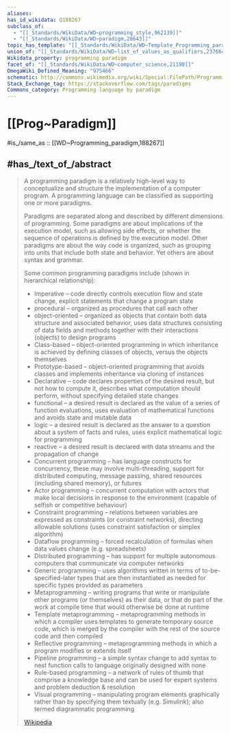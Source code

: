 ```yaml
---
aliases:
has_id_wikidata: Q188267
subclass_of:
  - "[[_Standards/WikiData/WD~programming_style,962139]]"
  - "[[_Standards/WikiData/WD~paradigm,28643]]"
topic_has_template: "[[_Standards/WikiData/WD~Template_Programming_paradigms_navbox,8084577]]"
union_of: "[[_Standards/WikiData/WD~list_of_values_as_qualifiers,23766486]]"
Wikidata_property: programming paradigm
facet_of: "[[_Standards/WikiData/WD~computer_science,21198]]"
OmegaWiki_Defined_Meaning: "975466"
schematic: http://commons.wikimedia.org/wiki/Special:FilePath/Programming%20paradigms.svg
Stack_Exchange_tag: https://stackoverflow.com/tags/paradigms
Commons_category: Programming language by paradigm
---
```


# [[Prog~Paradigm]] 

#is_/same_as :: [[WD~Programming_paradigm,188267]] 

## #has_/text_of_/abstract 

> A programming paradigm is a relatively high-level way 
> to conceptualize and structure the implementation of a computer program. 
> A programming language can be classified as supporting one or more paradigms.
>
> Paradigms are separated along and described by different dimensions of programming. 
> Some paradigms are about implications of the execution model, such as allowing side effects, 
> or whether the sequence of operations is defined by the execution model. 
> Other paradigms are about the way code is organized, 
> such as grouping into units that include both state and behavior. 
> Yet others are about syntax and grammar.
>
> Some common programming paradigms include (shown in hierarchical relationship):
> - Imperative – code directly controls execution flow and state change, explicit statements that change a program state
> - procedural – organized as procedures that call each other
> - object-oriented – organized as objects that contain both data structure and associated behavior, uses data structures consisting of data fields and methods together with their interactions (objects) to design programs
> - Class-based – object-oriented programming in which inheritance is achieved by defining classes of objects, versus the objects themselves
> - Prototype-based – object-oriented programming that avoids classes and implements inheritance via cloning of instances
> - Declarative – code declares properties of the desired result, but not how to compute it, describes what computation should perform, without specifying detailed state changes
> - functional – a desired result is declared as the value of a series of function evaluations, uses evaluation of mathematical functions and avoids state and mutable data
> - logic – a desired result is declared as the answer to a question about a system of facts and rules, uses explicit mathematical logic for programming
> - reactive – a desired result is declared with data streams and the propagation of change
> - Concurrent programming – has language constructs for concurrency, these may involve multi-threading, support for distributed computing, message passing, shared resources (including shared memory), or futures
> - Actor programming – concurrent computation with actors that make local decisions in response to the environment (capable of selfish or competitive behaviour)
> - Constraint programming – relations between variables are expressed as constraints (or constraint networks), directing allowable solutions (uses constraint satisfaction or simplex algorithm)
> - Dataflow programming – forced recalculation of formulas when data values change (e.g. spreadsheets)
> - Distributed programming – has support for multiple autonomous computers that communicate via computer networks
> - Generic programming – uses algorithms written in terms of to-be-specified-later types that are then instantiated as needed for specific types provided as parameters
> - Metaprogramming – writing programs that write or manipulate other programs (or themselves) as their data, or that do part of the work at compile time that would otherwise be done at runtime
> - Template metaprogramming – metaprogramming methods in which a compiler uses templates to generate temporary source code, which is merged by the compiler with the rest of the source code and then compiled
> - Reflective programming – metaprogramming methods in which a program modifies or extends itself
> - Pipeline programming – a simple syntax change to add syntax to nest function calls to language originally designed with none
> - Rule-based programming – a network of rules of thumb that comprise a knowledge base and can be used for expert systems and problem deduction & resolution
> - Visual programming – manipulating program elements graphically rather than by specifying them textually (e.g. Simulink); also termed diagrammatic programming
>
> [Wikipedia](https://en.wikipedia.org/wiki/Programming%20paradigm) 


